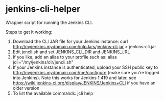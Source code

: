 jenkins-cli-helper
==================

Wrapper script for running the Jenkins CLI.

Steps to get it working:

1. Download the CLI JAR file for your Jenkins instance: curl http://myjenkins.mydomain.com/jnlpJars/jenkins-cli.jar > jenkins-cli.jar
2. Edit jencli.sh and set JENKINS_CLI_DIR and JENKINS_URL
3. If you like, add an alias to your profile such as: alias jcli="/my/jenkins/dir/jencli.sh"
4. If your Jenkins instance is authenticated, upload your SSH public key to http://myjenkins.mydomain.com/me/configure (make sure you're logged into Jenkins). Note this works for Jenkins 1.419 and later, see https://wiki.jenkins-ci.org/display/JENKINS/Jenkins+CLI if you have an older version.
5. To list the available commands: jcli help
